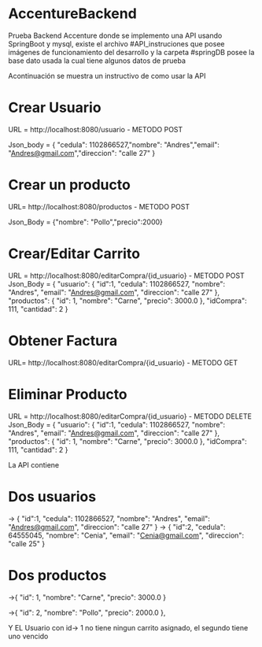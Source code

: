 # AccentureBackend


Prueba Backend Accenture donde se implemento una API usando SpringBoot y mysql, existe el archivo #API_instruciones que posee imágenes
de funcionamiento del desarrollo y la carpeta #springDB posee la base dato usada la cual tiene algunos datos de prueba

Acontinuación se muestra un instructivo de como usar la API



# Crear  Usuario
URL = http://localhost:8080/usuario - METODO POST 

Json_body = {  "cedula": 1102866527,"nombre": "Andres","email": "Andres@gmail.com","direccion": "calle 27" }


# Crear  un  producto 

URL=  http://localhost:8080/productos - METODO POST

Json_Body = {"nombre": "Pollo","precio":2000}


# Crear/Editar Carrito 
URL = http://localhost:8080/editarCompra/{id_usuario} - METODO POST 
Json_Body = {
    "usuario": {
       "id":1,
        "cedula": 1102866527,
        "nombre": "Andres",
        "email": "Andres@gmail.com",
        "direccion": "calle 27"
    },
    "productos": {
    "id": 1,
    "nombre": "Carne",
    "precio": 3000.0
},
    "idCompra": 111,
    "cantidad": 2
}



# Obtener Factura
URL=  http://localhost:8080/editarCompra/{id_usuario}  - METODO GET




# Eliminar Producto 
URL = http://localhost:8080/editarCompra/{id_usuario} - METODO DELETE 
Json_Body = {
    "usuario": {
       "id":1,
        "cedula": 1102866527,
        "nombre": "Andres",
        "email": "Andres@gmail.com",
        "direccion": "calle 27"
    },
    "productos": {
    "id": 1,
    "nombre": "Carne",
    "precio": 3000.0
},
    "idCompra": 111,
    "cantidad": 2
}




La API contiene 


# Dos usuarios 
->  {
       "id":1,
        "cedula": 1102866527,
        "nombre": "Andres",
        "email": "Andres@gmail.com",
        "direccion": "calle 27"
    }
-> {
       "id":2,
        "cedula": 64555045,
        "nombre": "Cenia",
        "email": "Cenia@gmail.com",
        "direccion": "calle 25"
    }
    
  

  # Dos productos 
 ->{
    "id": 1,
    "nombre": "Carne",
    "precio": 3000.0
}

->{
    "id": 2,
    "nombre": "Pollo",
    "precio": 2000.0
},
    
    
 Y EL Usuario con id-> 1 no tiene ningun carrito asignado, el segundo tiene uno vencido 
